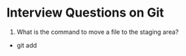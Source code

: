 # Interview Questions on Git

1. What is the command to move a file to the staging area?

- git add <file-name>